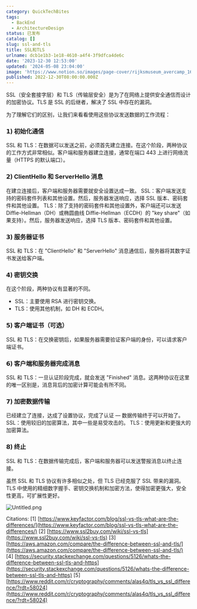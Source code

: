 ```yaml
---
category: QuickTechBites
tags:
  - BackEnd
  - ArchitectureDesign
status: 已发布
catalog: []
slug: ssl-and-tls
title: SSL和TLS
urlname: dcb1e1b3-1e18-4610-a4f4-3f9dfca4de6c
date: '2023-12-30 12:53:00'
updated: '2024-05-08 23:04:00'
image: 'https://www.notion.so/images/page-cover/rijksmuseum_avercamp_1620.jpg'
published: 2022-12-30T08:00:00.000Z
---
```


SSL（安全套接字层）和 TLS（传输层安全）是为了在网络上提供安全通信而设计的加密协议。TLS 是 SSL 的后继者，解决了 SSL 中存在的漏洞。


为了理解它们的区别，让我们来看看使用这些协议发送数据的工作流程：


### 𝟭) 初始化通信


SSL 和 TLS：在数据可以发送之前，必须首先建立连接。在这个阶段，两种协议的工作方式非常相似。客户端和服务器建立连接，通常在端口 443 上进行网络流量（HTTPS 的默认端口）。


### 𝟮) ClientHello 和 ServerHello 消息


在建立连接后，客户端和服务器需要就安全设置达成一致。
SSL：客户端发送支持的密码套件列表和其他设置。然后，服务器发送响应，选择 SSL 版本、密码套件和其他设置。
TLS：除了支持的密码套件和其他设置外，客户端还可以发送 Diffie-Hellman（DH）或椭圆曲线 Diffie-Hellman（ECDH）的 "key share"（如果支持）。然后，服务器发送响应，选择 TLS 版本、密码套件和其他设置。


### 𝟯) 服务器证书


SSL 和 TLS：在 "ClientHello" 和 "ServerHello" 消息通信后，服务器将其数字证书发送给客户端。


### 𝟰) 密钥交换


在这个阶段，两种协议有显著的不同。
- SSL：主要使用 RSA 进行密钥交换。
- TLS：使用其他机制，如 DH 和 ECDH。


### 𝟱) 客户端证书（可选）


SSL 和 TLS：在交换密钥后，如果服务器需要验证客户端的身份，可以请求客户端证书。


### 𝟲) 客户端和服务器完成消息


SSL 和 TLS：一旦认证阶段完成，就会发送 "Finished" 消息。这两种协议在这里的唯一区别是，消息背后的加密计算可能会有所不同。


### 𝟳) 加密数据传输


已经建立了连接，达成了设置协议，完成了认证 — 数据传输终于可以开始了。
SSL：使用较旧的加密算法，其中一些是易受攻击的。
TLS：使用更新和更强大的加密算法。


### 𝟴) 终止


SSL 和 TLS：在数据传输完成后，客户端和服务器可以发送警报消息以终止连接。


虽然 SSL 和 TLS 协议有许多相似之处，但 TLS 已经克服了 SSL 带来的漏洞。TLS 中使用的精细数字握手、密钥交换机制和加密方法，使得加密更强大，安全性更高，可扩展性更好。


![Untitled.png](https://prod-files-secure.s3.us-west-2.amazonaws.com/5d24fe63-e567-4804-86f9-9fdc62e13082/8ff987c5-7f31-4b50-83f5-c69ee7578c4a/Untitled.png?X-Amz-Algorithm=AWS4-HMAC-SHA256&X-Amz-Content-Sha256=UNSIGNED-PAYLOAD&X-Amz-Credential=ASIAZI2LB466YE5L4ZWT%2F20250326%2Fus-west-2%2Fs3%2Faws4_request&X-Amz-Date=20250326T213445Z&X-Amz-Expires=3600&X-Amz-Security-Token=IQoJb3JpZ2luX2VjEM3%2F%2F%2F%2F%2F%2F%2F%2F%2F%2FwEaCXVzLXdlc3QtMiJHMEUCIQCBGH%2BCqt6lwxTX3JabJOyGtx%2FYKty4i%2BoGojRAMLf1swIgdMIPgUbv6RZYn5eMQB4rY%2F4uGAuvVmmmjaGyCfep5%2Bwq%2FwMINhAAGgw2Mzc0MjMxODM4MDUiDAzY8ZHmSEOSgET4TircAy79sxMIxuFf4FOut2ydvMYQExG29iSqW7ZTyxrc8mu9CMNvJr0cz4grK65bIiysQGnPIn3PNoszw2Ax%2FX8YObjNBoWj4%2FmFPQzjoc0VB4TOUoCyhurOTrEbMH3cb%2BJzJ%2FNIMBS0Lgtn0WI%2BHl%2FkHguUt%2FFkLKmCuzhc29p0vsxIVsm9kuhkIyrXuOUdvOJ08ZuIAMAQoD8%2FPKhgWu8URsCm5AG1ZWzDzU1hEiobBZ5xUyxw7jyOha%2BtMGaBS7UqvMlLJZGVVJw6LSp7abAqfo1WkS06y94HmAJdAemNfgmoCsJwKaz2IFSfaPgpdJsLPQEI3KoUdvRoS3qcHuVrQ%2FhzL787zOoDThOR02CEPRxoDENg%2BA82anv41I%2FVvsQTn3%2FA1q5RlEiw6xEn8xCORPMMtTdlB%2FsLCSHQKvmcEI3HB4k5vvt%2F2%2FrfLdATECHJb1O34%2FdMdPp2Mi2GesRpE0D5%2Bw%2FgpFoidg8RLgj2H%2FVOV7MS%2Fr46u2Mclp9834O28MSDQCl2Ki0oU1XrHcfDhBvJWMry99xJLM%2BoMZALdvXVH18EPbGuP0Ry0ptij4j3rkzxo9NqWATz4H1%2FOPGqugVqLAbZcaRaJf4euri8W8gxbKUjIR3RuqDgXMtRMI7Rkb8GOqUBb%2BKukaaqBoE77bVTxLhz5WFYGsjVHdZGegmBHrhW%2BuFsLvCfYDDeULUGEzaVb2V2GyUj93kSmx%2Fd6jNSpDHPBFLHzImj%2FwmSlZJbhI3h258mMaJBkc%2F65ehYTEPbC%2FrBLYOlIiXsVZWR01Rl5lW%2FE9UbY1fbQMFKC%2FgU0E7TaSXnoXeVN5tlei%2F2FRHH62%2BlMkgRTtrfESfu68yRtGnu65C2wqyz&X-Amz-Signature=aa39ca373f4a1eab714653872a0923e0e83d14a8dc9a4e055d10d217fed186b3&X-Amz-SignedHeaders=host&x-id=GetObject)


Citations:
[1] [https://www.keyfactor.com/blog/ssl-vs-tls-what-are-the-differences/](https://www.keyfactor.com/blog/ssl-vs-tls-what-are-the-differences/)
[2] [https://www.ssl2buy.com/wiki/ssl-vs-tls](https://www.ssl2buy.com/wiki/ssl-vs-tls)
[3] [https://aws.amazon.com/compare/the-difference-between-ssl-and-tls/](https://aws.amazon.com/compare/the-difference-between-ssl-and-tls/)
[4] [https://security.stackexchange.com/questions/5126/whats-the-difference-between-ssl-tls-and-https](https://security.stackexchange.com/questions/5126/whats-the-difference-between-ssl-tls-and-https)
[5] [https://www.reddit.com/r/cryptography/comments/alas4q/tls_vs_ssl_difference/?rdt=58024](https://www.reddit.com/r/cryptography/comments/alas4q/tls_vs_ssl_difference/?rdt=58024)

